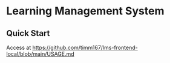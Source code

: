 # Learning Management System

## Quick Start

Access at https://github.com/timm167/lms-frontend-local/blob/main/USAGE.md
